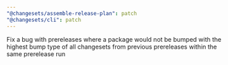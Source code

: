 ```yaml
---
"@changesets/assemble-release-plan": patch
"@changesets/cli": patch
---
```


Fix a bug with prereleases where a package would not be bumped with the highest bump type of all changesets from previous prereleases within the same prerelease run
